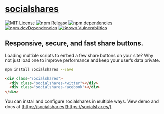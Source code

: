 # [socialshares](https://socialshar.es/)

[![MIT License](https://img.shields.io/github/license/socialshares/buttons.svg)](https://tldrlegal.com/license/mit-license)
[![npm Release](https://img.shields.io/npm/v/socialshares.svg)](https://www.npmjs.com/package/socialshares)
[![npm dependencies](https://david-dm.org/socialshares/buttons.svg)](https://david-dm.org/socialshares/buttons)
[![npm devDependencies](https://david-dm.org/socialshares/buttons/dev-status.svg)](https://david-dm.org/socialshares/buttons?type=dev)
[![Known Vulnerabilities](https://snyk.io/test/npm/socialshares/badge.svg)](https://snyk.io/test/npm/socialshares)

## Responsive, secure, and fast share buttons.

Loading multiple scripts to embed a few share buttons on your site? Why not just load one to improve performance and keep your user's data private.

```sh
npm install socialshares --save
```

```html
<div class="socialshares">
  <div class="socialshares-twitter"></div>
  <div class="socialshares-facebook"></div>
</div>
```

You can install and configure socialshares in multiple ways. View demo and docs at [https://socialshar.es](https://socialshar.es/).
